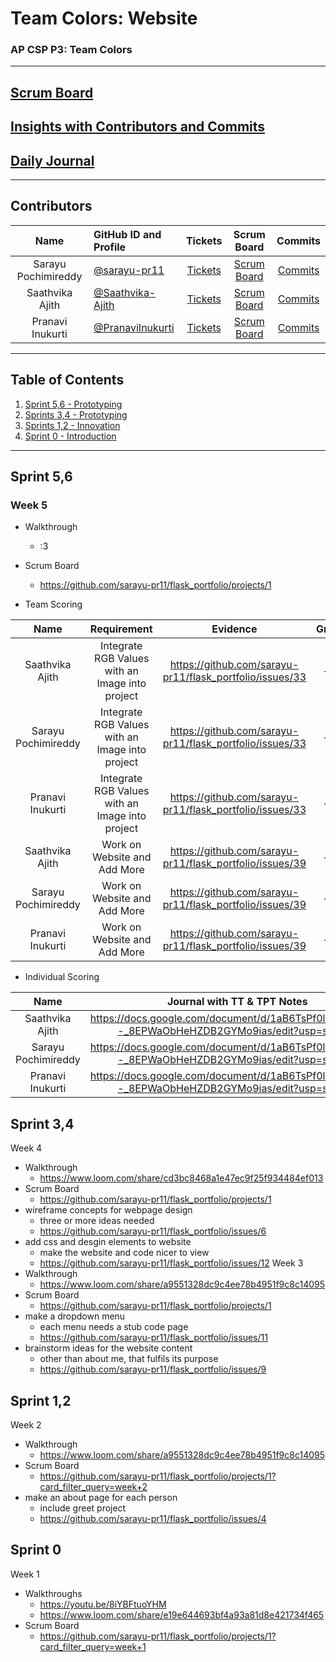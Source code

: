 # Team Colors: Website
### AP CSP P3: Team Colors
---
## [Scrum Board](https://github.com/sarayu-pr11/flask_portfolio/projects/1)
## [Insights with Contributors and Commits](https://github.com/sarayu-pr11/flask_portfolio/graphs/contributors)
## [Daily Journal](https://docs.google.com/document/d/1aB6TsPf0lRSEx4cQRl--_8EPWaObHeHZDB2GYMo9ias/edit) 
--- 
###   <h2 id="contributers">Contributors</h2>
| Name | GitHub ID and Profile | Tickets | Scrum Board | Commits |
|:----:|:----------------------|:-----:|:-----------:|:-------:|
| Sarayu Pochimireddy | [@sarayu-pr11](https://github.com/sarayu-pr11) | [Tickets](https://github.com/sarayu-pr11/flask_portfolio/issues/assigned/sarayu-pr11) |[Scrum Board](https://github.com/sarayu-pr11/flask_portfolio/projects/1?card_filter_query=assignee%3Asarayu-pr11) | [Commits](https://github.com/sarayu-pr11/flask_portfolio/commits?author=sarayu-pr11)
| Saathvika Ajith | [@Saathvika-Ajith](https://github.com/Saathvika-Ajith) | [Tickets](https://github.com/sarayu-pr11/flask_portfolio/issues/assigned/Saathvika-Ajith) | [Scrum Board](https://github.com/sarayu-pr11/flask_portfolio/projects/1?card_filter_query=assignee%3Asaathvika-ajith) | [Commits](https://github.com/sarayu-pr11/flask_portfolio/commits?author=Saathvika-Ajith)
| Pranavi Inukurti | [@PranaviInukurti](https://github.com/PranaviInukurti) | [Tickets](https://github.com/sarayu-pr11/flask_portfolio/issues/assigned/PranaviInukurti) |[Scrum Board](https://github.com/sarayu-pr11/flask_portfolio/projects/1?card_filter_query=assignee%3Apranaviinukurti) | [Commits](https://github.com/sarayu-pr11/flask_portfolio/commits?author=PranaviInukurti)
---
## Table of Contents
1. [Sprint 5,6 - Prototyping](#Sprint3)
2. [Sprints 3,4 - Prototyping](#Sprint2)
3. [Sprints 1,2 - Innovation](#Sprint1)
4. [Sprint 0 - Introduction](#Sprint0)
---

###   <h2 id="Sprint3">Sprint 5,6</h2>
#### <h3> Week 5 </h3>
- Walkthrough
  - :3
- Scrum Board
  - https://github.com/sarayu-pr11/flask_portfolio/projects/1
  
- Team Scoring

| Name | Requirement | Evidence | Grade |
|:----:|:-----------:|:--------:|:-----:|
| Saathvika Ajith |Integrate RGB Values with an Image into project|https://github.com/sarayu-pr11/flask_portfolio/issues/33|-/3|
| Sarayu Pochimireddy |Integrate RGB Values with an Image into project|https://github.com/sarayu-pr11/flask_portfolio/issues/33|-/3|
| Pranavi Inukurti |Integrate RGB Values with an Image into project|https://github.com/sarayu-pr11/flask_portfolio/issues/33|-/3|
| Saathvika Ajith |Work on Website and Add More|https://github.com/sarayu-pr11/flask_portfolio/issues/39|-/2|
| Sarayu Pochimireddy |Work on Website and Add More|https://github.com/sarayu-pr11/flask_portfolio/issues/39|-/2|
| Pranavi Inukurti |Work on Website and Add More|https://github.com/sarayu-pr11/flask_portfolio/issues/39|-/2|

- Individual Scoring

| Name | Journal with TT & TPT Notes | Grade |
|:----:|:---------------------------:|:-----:|
| Saathvika Ajith | https://docs.google.com/document/d/1aB6TsPf0lRSEx4cQRl--_8EPWaObHeHZDB2GYMo9ias/edit?usp=sharing | 5/5 |
| Sarayu Pochimireddy | https://docs.google.com/document/d/1aB6TsPf0lRSEx4cQRl--_8EPWaObHeHZDB2GYMo9ias/edit?usp=sharing | 5/5 |
| Pranavi Inukurti | https://docs.google.com/document/d/1aB6TsPf0lRSEx4cQRl--_8EPWaObHeHZDB2GYMo9ias/edit?usp=sharing | 5/5 |

###   <h2 id="Sprint2">Sprint 3,4</h2>
Week 4
- Walkthrough
  - https://www.loom.com/share/cd3bc8468a1e47ec9f25f934484ef013
- Scrum Board
  - https://github.com/sarayu-pr11/flask_portfolio/projects/1
- wireframe concepts for webpage design
  - three or more ideas needed
  - https://github.com/sarayu-pr11/flask_portfolio/issues/6
- add css and desgin elements to website
  - make the website and code nicer to view
  - https://github.com/sarayu-pr11/flask_portfolio/issues/12
Week 3
- Walkthrough
  - https://www.loom.com/share/a9551328dc9c4ee78b4951f9c8c14095
- Scrum Board
  - https://github.com/sarayu-pr11/flask_portfolio/projects/1
- make a dropdown menu
  - each menu needs a stub code page 
  - https://github.com/sarayu-pr11/flask_portfolio/issues/11
- brainstorm ideas for the website content
  - other than about me, that fulfils its purpose
  - https://github.com/sarayu-pr11/flask_portfolio/issues/9

###   <h2 id="Sprint1">Sprint 1,2</h2>
Week 2
- Walkthrough
  - https://www.loom.com/share/a9551328dc9c4ee78b4951f9c8c14095
- Scrum Board
  - https://github.com/sarayu-pr11/flask_portfolio/projects/1?card_filter_query=week+2
- make an about page for each person
  - include greet project
  - https://github.com/sarayu-pr11/flask_portfolio/issues/4
  
###   <h2 id="Sprint0">Sprint 0</h2>
Week 1
- Walkthroughs
  - https://youtu.be/8iYBFtuoYHM
  - https://www.loom.com/share/e19e644693bf4a93a81d8e421734f465
- Scrum Board
  - https://github.com/sarayu-pr11/flask_portfolio/projects/1?card_filter_query=week+1



